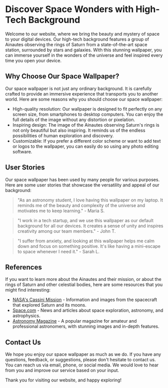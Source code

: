 <!--font:Poppins-->

# Discover Space Wonders with High-Tech Background

Welcome to our website, where we bring the beauty and mystery of space to your digital devices. Our high-tech background features a group of Ainautes observing the rings of Saturn from a state-of-the-art space station, surrounded by stars and galaxies. With this stunning wallpaper, you can immerse yourself in the wonders of the universe and feel inspired every time you open your device.

## Why Choose Our Space Wallpaper?

Our space wallpaper is not just any ordinary background. It is carefully crafted to provide an immersive experience that transports you to another world. Here are some reasons why you should choose our space wallpaper:

- High-quality resolution: Our wallpaper is designed to fit perfectly on any screen size, from smartphones to desktop computers. You can enjoy the full details of the image without any distortion or pixelation.
- Inspiring design: The image of the Ainautes observing Saturn's rings is not only beautiful but also inspiring. It reminds us of the endless possibilities of human exploration and discovery.
- Customizable: If you prefer a different color scheme or want to add text or logos to the wallpaper, you can easily do so using any photo editing software.

## User Stories

Our space wallpaper has been used by many people for various purposes. Here are some user stories that showcase the versatility and appeal of our background:

> "As an astronomy student, I love having this wallpaper on my laptop. It reminds me of the beauty and complexity of the universe and motivates me to keep learning." - Maria S.

> "I work in a tech startup, and we use this wallpaper as our default background for all our devices. It creates a sense of unity and inspires creativity among our team members." - John T.

> "I suffer from anxiety, and looking at this wallpaper helps me calm down and focus on something positive. It's like having a mini-escape to space whenever I need it." - Sarah L.

## References

If you want to learn more about the Ainautes and their mission, or about the rings of Saturn and other celestial bodies, here are some resources that you might find interesting:

- [NASA's Cassini Mission](#) - Information and images from the spacecraft that explored Saturn and its moons.
- [Space.com](#) - News and articles about space exploration, astronomy, and astrophysics.
- [Astronomy Magazine](#) - A popular magazine for amateur and professional astronomers, with stunning images and in-depth features.

## Contact Us

We hope you enjoy our space wallpaper as much as we do. If you have any questions, feedback, or suggestions, please don't hesitate to contact us. You can reach us via email, phone, or social media. We would love to hear from you and improve our service based on your input.

Thank you for visiting our website, and happy exploring!

<!--

Write me content for website with wallpaper which alt text is:

"A group of Ainautes observing the rings of Saturn from a high-tech space station, surrounded by stars and galaxies."

The name/title of the page should not be 1:1 copy of the alt text but rather a real content of the website which is using this wallpaper.

- Use markdown format 
- Start with heading
- Heading should be short and concise
- The content should look like a real website 
- The website should not be about the wallpaper, wallpaper is just a related background
- Heading should be contain work "wallpaper" or "background"
- Include real sections like references, contact, user stories, etc. use things relevant to the page purpose.
- Feel free to use structure like headings, bullets, numbering, blockquotes, paragraphs, horizontal lines, etc.
- You can use formatting like bold or _italic_
- You can include UTF-8 emojis
- Links should be only #hash anchors (and you can refer to the document itself)
- Do not include images


---


# Explore the Wonders of Space with our High-Tech Background

Welcome to our website, where we bring the beauty and mystery of space to your digital devices. Our high-tech background features a group of Ainautes observing the rings of Saturn from a state-of-the-art space station, surrounded by stars and galaxies. With this stunning wallpaper, you can immerse yourself in the wonders of the universe and feel inspired every time you open your device.

## Why Choose Our Space Wallpaper?

Our space wallpaper is not just any ordinary background. It is carefully crafted to provide an immersive experience that transports you to another world. Here are some reasons why you should choose our space wallpaper:

- High-quality resolution: Our wallpaper is designed to fit perfectly on any screen size, from smartphones to desktop computers. You can enjoy the full details of the image without any distortion or pixelation.
- Inspiring design: The image of the Ainautes observing Saturn's rings is not only beautiful but also inspiring. It reminds us of the endless possibilities of human exploration and discovery.
- Customizable: If you prefer a different color scheme or want to add text or logos to the wallpaper, you can easily do so using any photo editing software.

## User Stories

Our space wallpaper has been used by many people for various purposes. Here are some user stories that showcase the versatility and appeal of our background:

> "As an astronomy student, I love having this wallpaper on my laptop. It reminds me of the beauty and complexity of the universe and motivates me to keep learning." - Maria S.

> "I work in a tech startup, and we use this wallpaper as our default background for all our devices. It creates a sense of unity and inspires creativity among our team members." - John T.

> "I suffer from anxiety, and looking at this wallpaper helps me calm down and focus on something positive. It's like having a mini-escape to space whenever I need it." - Sarah L.

## References

If you want to learn more about the Ainautes and their mission, or about the rings of Saturn and other celestial bodies, here are some resources that you might find interesting:

- [NASA's Cassini Mission](#) - Information and images from the spacecraft that explored Saturn and its moons.
- [Space.com](#) - News and articles about space exploration, astronomy, and astrophysics.
- [Astronomy Magazine](#) - A popular magazine for amateur and professional astronomers, with stunning images and in-depth features.

## Contact Us

We hope you enjoy our space wallpaper as much as we do. If you have any questions, feedback, or suggestions, please don't hesitate to contact us. You can reach us via email, phone, or social media. We would love to hear from you and improve our service based on your input.

Thank you for visiting our website, and happy exploring!


---


Write me a Google font which is best fitting for the website.

Pick from the list:
- Playfair Display
- Montserrat
- Barlow Condensed
- Exo 2
- Cinzel
- Creepster
- Roboto
- Poppins
- Cormorant Garamond
- Open Sans
- Cabin
- Raleway
- Alegreya
- Lobster
- Great Vibes
- Inter
- Futura
- IBM Plex Sans
- Orbitron
- Cinzel Decorative
- Dancing Script
- Lato


Write just the font name nothing else.


---


Poppins

-->
